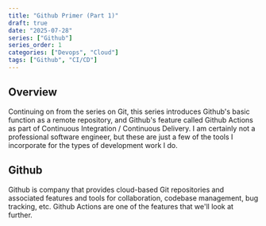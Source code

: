 ```yaml
---
title: "Github Primer (Part 1)"
draft: true
date: "2025-07-28"
series: ["Github"]
series_order: 1
categories: ["Devops", "Cloud"]
tags: ["Github", "CI/CD"]
---
```


## Overview

Continuing on from the series on Git, this series introduces Github's basic function as a remote repository, and Github's feature called Github Actions as part of Continuous Integration / Continuous Delivery. I am certainly not a professional software engineer, but these are just a few of the tools I incorporate for the types of development work I do.

## Github

Github is company that provides cloud-based Git repositories and associated features and tools for collaboration, codebase management, bug tracking, etc. Github Actions are one of the features that we'll look at further.
